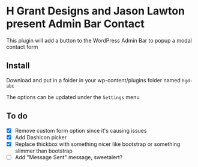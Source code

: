 # H Grant Designs and Jason Lawton present Admin Bar Contact

This plugin will add a button to the WordPress Admin Bar to popup a modal contact form

## Install

Download and put in a folder in your wp-content/plugins folder named `hgd-abc`

The options can be updated under the `Settings` menu

## To do

- [x] Remove custom form option since it's causing issues
- [x] Add Dashicon picker
- [x] Replace thickbox with something nicer like bootstrap or something slimmer than bootstrap
- [ ] Add "Message Sent" message, sweetalert?
